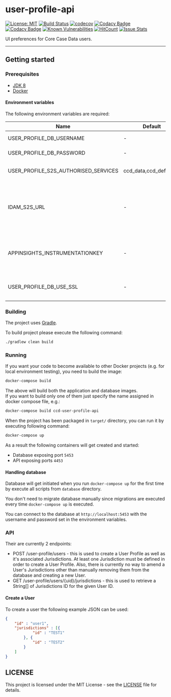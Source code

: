 # user-profile-api
[![License: MIT](https://img.shields.io/badge/License-MIT-yellow.svg)](https://opensource.org/licenses/MIT)
[![Build Status](https://travis-ci.org/hmcts/ccd-user-profile-api.svg?branch=master)](https://travis-ci.org/hmcts/ccd-user-profile-api)
[![codecov](https://codecov.io/gh/hmcts/ccd-user-profile-api/branch/master/graph/badge.svg)](https://codecov.io/gh/hmcts/ccd-user-profile-api)
[![Codacy Badge](https://api.codacy.com/project/badge/Grade/3798a9145e064d71bcf5fc7c89c74013)](https://www.codacy.com/app/adr1ancho/ccd-user-profile-api?utm_source=github.com&amp;utm_medium=referral&amp;utm_content=hmcts/ccd-user-profile-api&amp;utm_campaign=Badge_Grade)
[![Codacy Badge](https://api.codacy.com/project/badge/Coverage/3798a9145e064d71bcf5fc7c89c74013)](https://www.codacy.com/app/adr1ancho/ccd-user-profile-api?utm_source=github.com&utm_medium=referral&utm_content=hmcts/ccd-user-profile-api&utm_campaign=Badge_Coverage)
[![Known Vulnerabilities](https://snyk.io/test/github/hmcts/ccd-user-profile-api/badge.svg)](https://snyk.io/test/github/hmcts/ccd-user-profile-api)
[![HitCount](http://hits.dwyl.io/NayabGulIsTheBestOfTheBest/hmcts/ccd-user-profile-api.svg)](http://hits.dwyl.io/vk4RuC/hmcts/ccd-user-profile-api)
[![Issue Stats](http://issuestats.com/github/hmcts/ccd-user-profile-api/badge/pr)](http://issuestats.com/github/hmcts/ccd-user-profile-api)

UI preferences for Core Case Data users.
____

## Getting started

### Prerequisites

- [JDK 8](https://www.oracle.com/java)
- [Docker](https://www.docker.com)

#### Environment variables

The following environment variables are required:

| Name | Default | Description |
|------|---------|-------------|
| USER_PROFILE_DB_USERNAME | - | Username for database |
| USER_PROFILE_DB_PASSWORD | - | Password for database |
| USER_PROFILE_S2S_AUTHORISED_SERVICES | ccd_data,ccd_definition | Authorised micro-service names for S2S calls |
| IDAM_S2S_URL | - | Base URL for IdAM's S2S API service (service-auth-provider). `http://localhost:4502` for the dockerised local instance or tunneled `dev` instance. |
| APPINSIGHTS_INSTRUMENTATIONKEY | - | For CNP environment this is provided by the terraform scripts. However any value would do for your local environment. |
| USER_PROFILE_DB_USE_SSL | - | Mandated by Cloud Native Platform.  For local testing, set this variable to false |
### Building

The project uses [Gradle](https://gradle.org/).

To build project please execute the following command:

```bash
./gradlew clean build
```

### Running

If you want your code to become available to other Docker projects (e.g. for local environment testing), you need to build the image:

```bash
docker-compose build
```

The above will build both the application and database images.  
If you want to build only one of them just specify the name assigned in docker compose file, e.g.:

```bash
docker-compose build ccd-user-profile-api
```

When the project has been packaged in `target/` directory,
you can run it by executing following command:

```bash
docker-compose up
```

As a result the following containers will get created and started:

 - Database exposing port `5453`
 - API exposing ports `4453`

#### Handling database

Database will get initiated when you run `docker-compose up` for the first time by execute all scripts from `database` directory.

You don't need to migrate database manually since migrations are executed every time `docker-compose up` is executed.

You can connect to the database at `http://localhost:5453` with the username and password set in the environment variables.

### API
Their are currently 2 endpoints:
- POST /user-profile/users - this is used to create a User Profile as well as it's associated Jurisdictions. At least one Jurisdiction must be defined in order to create a User Profile. Also, there is currently no way to amend a User's Jurisdictions other than manually removing them from the database and creating a new User.
- GET /user-profile/users/{uid}/jurisdictions - this is used to retrieve a String[] of Jurisdictions ID for the given User ID.

#### Create a User
To create a user the following example JSON can be used:
```json
{
	"id" : "user1",
	"jurisdictions" : [{
			"id" : "TEST1"
		}, {
			"id" : "TEST2"
		}
	]
}
```

## LICENSE

This project is licensed under the MIT License - see the [LICENSE](LICENSE.md) file for details.


